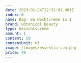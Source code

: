 ```yaml
---
date: 2023-01-24T22:31:01.001Z
index: 0
name: Dag- en Nachtcrème in 1
brand: Botanical Beauty
type: Gezichtscrème
amount: 1
content: 50
contentUnit: ml
image: /images/essentia-sun.png
price: 40
---
```

